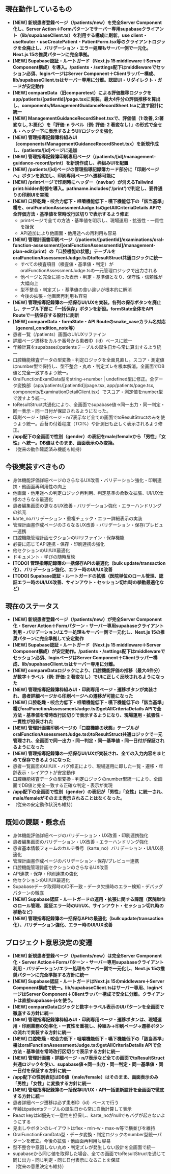 ## 現在動作しているもの
- **[NEW] 新規患者登録ページ（/patients/new）を完全Server Component化し、Server Action＋Formパターンでサーバー専用supabaseクライアント（lib/supabaseClient.ts）を利用する構成に刷新。use client・useRouter・useCreatePatient・PatientForm.tsx等のクライアントロジックを全廃止し、バリデーション・エラー処理もサーバー側で一元化。Next.js 15の推奨パターンに完全準拠。**
- **[NEW] Supabase認証・ルートガード（Next.js 15 middleware＋Server Component構成）を導入。/patients・/settings配下はmiddlewareでセッション必須、loginページはServer Component＋Clientラッパー構成、lib/supabaseClient.tsはサーバー専用に分離。認証UI・リダイレクト・ガードが安定動作**
- **[NEW] compareData（旧comparetest）による評価推移ロジックをapp/patients/[patientId]/page.tsxに実装。最大4件分の評価推移を算出し、components/ManagementGuidanceRecordSheet.tsxに渡す設計に統一**
- **[NEW] ManagementGuidanceRecordSheet.tsxで、評価値（1:改善, 2:著変なし, 3:悪化）を「評価: n ラベル（例: 評価: 2 著変なし）」の形式で全セル・ヘッダー下に表示するようUI/ロジックを強化**
- **[NEW] 管理指導記録簿枠組みUI（components/ManagementGuidanceRecordSheet.tsx）を新規作成し、/patients/[id]ページに追加**
- **[NEW] 管理指導記録簿印刷専用ページ（/patients/[id]/management-guidance-record/print）を新規作成し、枠組みUIを配置**
- **[NEW] /patients/[id]ページの管理指導記録簿カード部分に「印刷ページへ」ボタンを追加し、印刷専用ページへ遷移可能に**
- **[NEW] /printページで印刷時にヘッダー（navbar）が消えるTailwind print:hidden制御を導入。pathname.includes('/print')で判定し、要件通りの印刷UIを実現**
- **[NEW] 口腔乾燥・咬合力低下・咀嚼機能低下・嚥下機能低下の「該当基準」欄を、oralFunctionAssessmentJudge.tsのgetAllCriteriaDetails APIで全評価方法・基準値を常時改行区切りで表示するよう修正**
  - printページで全ての方法・基準値を明示し、現場運用・拡張性・一貫性を担保
  - API追加により他画面・他用途への再利用も容易
- **[NEW] 管理計画書印刷ページ（/patients/[patientId]/examinations/oral-function-assessment/[oralFunctionAssessmentId]/management-plan-edit/print）の「口腔機能の状態」テーブルをoralFunctionAssessmentJudge.tsのtoResultStruct共通ロジックに統一**
  - すべての検査項目（検査値・基準値・判定）がoralFunctionAssessmentJudge.tsの一元管理ロジックで出力される
  - 他ページと完全に揃った表示・判定・基準値となり、保守性・信頼性が大幅向上
  - 型不整合・判定ズレ・基準値の食い違いが根本的に解消
  - 今後の拡張・他画面再利用も容易
- **[NEW] 管理指導記録簿の一括保存UI/UXを実装。各列の保存ボタンを廃止し、テーブル下部に「一括保存」ボタンを新設。formState全体をAPI Routeで一括保存する設計に刷新**
- **[NEW] compareData・formState・API Routeのsnake_caseカラム名対応（general_condition_note等）**
- 患者一覧（/patients）画面のUI/UXリファイン
- 詳細ページ遷移をカルテ番号から患者ID（id）ベースに統一
- 年齢計算をsupabaseのpatientsテーブルの誕生日から常に算出するよう統一
- 口腔機能検査データの型変換・判定ロジックを全面見直し。スコア・測定値はnumber型で保持し、型不整合・丸め・判定ズレを根本解消。全画面でDB値と完全一致するよう統一。
- OralFunctionExamData型をstring→number | undefined型に修正。全データ変換部（app/patients/[patientId]/page.tsx, app/patients/page.tsx, components/ExaminationDetailClient.tsx）でスコア・測定値をnumber型で渡すよう統一。
- toResultStruct共通化により、全画面でsupabase値→同一出力・同一判定・同一表示・同一日付が保証されるようになった。
- 印刷ページ・詳細ページ・n/7表示など全ての画面でtoResultStructのみを使うよう統一。舌苔の付着程度（TCI%）や計測日も正しく表示されるよう修正。
- **/app配下の全画面で性別（gender）の表記をmale/femaleから「男性」「女性」へ統一。DB値はそのまま、画面表示のみ変換。**
- （従来の動作確認済み機能も維持）

## 今後実装すべきもの
- 身体機能評価詳細ページのさらなるUX改善・バリデーション強化・印刷連携・他画面再利用性の向上
- 他画面・他用途への判定ロジック再利用、判定基準の柔軟な拡張、UI/UX仕様のさらなる最適化
- 患者編集画面の更なるUX改善・バリデーション強化・エラーハンドリングの拡充
- karte_noバリデーション・重複チェック・エラー詳細表示の実装
- 管理計画書作成ページのさらなるUX改善・バリデーション・保存/プレビュー連携
- 口腔機能管理計画セクションのUIリファイン・保存機能
- 必要に応じてAPI連携・保存・印刷連携の強化
- 他セクションのUI/UX最適化
- ドキュメント・学びの随時反映
- **[TODO] 管理指導記録簿の一括保存APIの最適化（bulk update/transaction化）、バリデーション強化、エラー時のUI/UX改善**
- **[TODO] Supabase認証・ルートガードの拡張（医院単位のロール管理、認証エラー時のUI/UX改善、サインアウト・セッション切れ時の挙動最適化など）**

## 現在のステータス
- **[NEW] 新規患者登録ページ（/patients/new）が完全Server Component化・Server Action＋Formパターン・サーバー専用supabaseクライアント利用・バリデーション/エラー処理もサーバー側で一元化し、Next.js 15の推奨パターンに完全準拠して安定動作**
- **[NEW] Supabase認証・ルートガード（Next.js 15 middleware＋Server Component構成）が安定動作。/patients・/settings配下はmiddlewareでセッション必須、loginページはServer Component＋Clientラッパー構成、lib/supabaseClient.tsはサーバー専用に分離。**
- **[NEW] compareDataロジックにより、口腔機能評価の推移（最大4件分）が数字＋ラベル（例: 評価: 2 著変なし）でUIに正しく反映されるようになった**
- **[NEW] 管理指導記録簿枠組みUI・印刷専用ページ・遷移ボタンが実装され、患者詳細ページから印刷ページへの遷移が可能になった**
- **[NEW] 口腔乾燥・咬合力低下・咀嚼機能低下・嚥下機能低下の「該当基準」欄がoralFunctionAssessmentJudge.tsのgetAllCriteriaDetails APIで全方法・基準値を常時改行区切りで表示するようになり、現場運用・拡張性・一貫性が担保された**
- **[NEW] 管理計画書印刷ページの「口腔機能の状態」テーブルがoralFunctionAssessmentJudge.tsのtoResultStruct共通ロジックで一元管理され、全画面で同一出力・同一判定・同一基準値・同一日付が保証されるようになった**
- **[NEW] 管理指導記録簿の一括保存UI/UXが実装され、全ての入力内容をまとめて保存できるようになった**
- 患者一覧画面のUI/UX・バグ修正により、現場運用に即した一覧・遷移・年齢表示・レイアウトが安定動作
- 口腔機能検査データの型変換・判定ロジックのnumber型統一により、全画面でDB値と完全一致する正確な判定・表示が実現
- **/app配下の全画面で性別（gender）の表記が「男性」「女性」に統一され、male/femaleがそのまま表示されることはなくなった。**
- （従来の安定動作状況も維持）

## 既知の課題・懸念点
- 身体機能評価詳細ページのバリデーション・UX改善・印刷連携強化
- 患者編集画面のバリデーション・UX改善・エラーハンドリング強化
- 患者基本情報フォームのカルテ番号（karte_no）バリデーション・UI/UX最適化
- 管理計画書作成ページのバリデーション・保存/プレビュー連携
- 口腔機能管理計画セクションのさらなるUX改善
- API連携・保存・印刷連携の強化
- 他セクションのUI/UX最適化
- Supabaseデータ取得時のID不一致・データ欠損時のエラー検知・デバッグパターンの徹底
- **[NEW] Supabase認証・ルートガードの運用・拡張に関する課題（医院単位のロール管理、認証エラー時のUI/UX、サインアウト・セッション切れ時の挙動など）**
- **[NEW] 管理指導記録簿の一括保存APIの最適化（bulk update/transaction化）、バリデーション強化、エラー時のUI/UX改善**

## プロジェクト意思決定の変遷
- **[NEW] 新規患者登録ページ（/patients/new）は完全Server Component化・Server Action＋Formパターン・サーバー専用supabaseクライアント利用・バリデーション/エラー処理もサーバー側で一元化し、Next.js 15の推奨パターンに完全準拠する方針に統一**
- **[NEW] Supabase認証・ルートガードはNext.js 15のmiddleware＋Server Component構成で統一。lib/supabaseClient.tsはサーバー専用、loginページはServer Component＋Clientラッパー構成で安全に分離。クライアントは直接supabase-jsを使う。**
- **[NEW] compareDataロジックと数字＋ラベル表示のUIパターンを全画面で徹底する方針に統一**
- **[NEW] 管理指導記録簿枠組みUI・印刷専用ページ・遷移ボタンは、現場運用・印刷業務の効率化・一貫性を重視し、枠組み→印刷ページ→遷移ボタンの流れで実装する方針に統一**
- **[NEW] 口腔乾燥・咬合力低下・咀嚼機能低下・嚥下機能低下の「該当基準」欄はoralFunctionAssessmentJudge.tsのgetAllCriteriaDetails APIで全方法・基準値を常時改行区切りで表示する方針に統一**
- **[NEW] 管理計画書・詳細ページ・n/7表示など全ての画面でtoResultStruct共通ロジックを使い、supabase値→同一出力・同一判定・同一基準値・同一日付を保証する方針に統一**
- **/app配下の性別表記はDB値（male/female）はそのまま、画面表示のみ「男性」「女性」に変換する方針に統一**
- **[NEW] 管理指導記録簿の一括保存UI/UX・API一括更新設計を全画面で徹底する方針に統一**
- 患者詳細ページ遷移は必ず患者ID（id）ベースで行う
- 年齢はpatientsテーブルの誕生日から常に自動計算して表示
- React keyはid優先で一意性を担保し、karte_noがnullでもバグが起きないようにする
- 見出しやボタンのレイアウトはflex・min-w・max-w等で横並びを維持
- OralFunctionExamData型・データ変換・判定ロジックのnumber型統一パターンを確立。今後の拡張・他画面再利用も容易
- 型不整合や意図しない丸め・判定ズレが発生しない設計を全画面で統一
- supabaseから同じ値を取得した場合、全ての画面でtoResultStructを通じて同じ出力・同じ判定・同じ日付表示になることを保証
- （従来の意思決定も維持）
